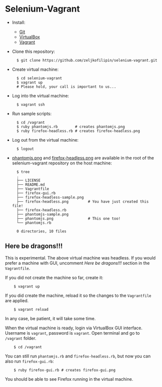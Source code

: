# Selenium-Vagrant

- Install:
  - [Git](http://git-scm.com/)
  - [VirtualBox](https://www.virtualbox.org/)
  - [Vagrant](https://www.vagrantup.com/)

- Clone this repository:

        $ git clone https://github.com/zeljkofilipin/selenium-vagrant.git

- Create virtual machine:

        $ cd selenium-vagrant
        $ vagrant up
        # Please hold, your call is important to us...

- Log into the virtual machine:

        $ vagrant ssh

- Run sample scripts:

        $ cd /vagrant
        $ ruby phantomjs.rb        # creates phantomjs.png
        $ ruby firefox-headless.rb # creates firefox-headless.png

- Log out from the virtual machine:

        $ logout

- [phantomjs.png](phantomjs-sample.png) and [firefox-headless.png](firefox-headless-sample.png) are available in the root of the
  selenium-vagrant repository on the host machine:

        $ tree
        .
        ├── LICENSE
        ├── README.md
        ├── Vagrantfile
        ├── firefox-gui.rb
        ├── firefox-headless-sample.png
        ├── firefox-headless.png         # You have just created this file!
        ├── firefox-headless.rb
        ├── phantomjs-sample.png
        ├── phantomjs.png                # This one too!
        └── phantomjs.rb

        0 directories, 10 files

## Here be dragons!!!

This is experimental. The above virtual machine was headless. If you would
prefer a machine with GUI, uncomment *Here be dragons!!!* section in the
`Vagrantfile`.

If you did not create the machine so far, create it:

        $ vagrant up

If you did create the machine, reload it so the changes to the `Vagrantfile`
are applied.

        $ vagrant reload

In any case, be patient, it will take some time.

When the virtual machine is ready, login via VirtualBox GUI interface. Username is
`vagrant`, password is `vagrant`. Open terminal and go to `/vagrant` folder.

        $ cd /vagrant

You can still run `phantomjs.rb` and `firefox-headless.rb`, but now you can
also run `firefox-gui.rb`:

        $ ruby firefox-gui.rb # creates firefox-gui.png

You should be able to see Firefox running in the virtual machine.
